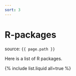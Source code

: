 ```yaml
---
sort: 3
---
```


# R-packages

source: `{{ page.path }}`

Here is a list of R packages.

{% include list.liquid all=true %}
